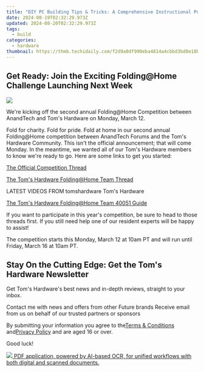```yaml
---
title: "DIY PC Building Tips & Tricks: A Comprehensive Instructional Post"
date: 2024-08-19T02:32:29.973Z
updated: 2024-08-20T02:32:29.973Z
tags:
  - build
categories:
  - hardware
thumbnail: https://thmb.techidaily.com/f2d9a0df990eba4814a4cbbd3bd0e18b69c14ac68946c8a64a7d7c631b9a2a8c.jpg
---
```


## Get Ready: Join the Exciting Folding@Home Challenge Launching Next Week

![](https://cdn.mos.cms.futurecdn.net/WkgTfwvBqW8gkeh8XtmvBJ-320-80.png)

 We're kicking off the second annual Folding@Home Competition between AnandTech and Tom's Hardware on Monday, March 12.

 Fold for charity. Fold for pride. Fold at home in our second annual Folding@Home competition between AnandTech Forums and the Tom's Hardware Community. This isn't the official announcement; that will come Monday. In the meantime, we wanted all of our Tom's Hardware members to know we're ready to go. Here are some links to get you started:

[The Official Competition Thread](https://forums.tomshardware.com/threads/team-anandtech-vs-tom%E2%80%99s-hardware-folding-home-race-round-2.3254532/)

[The Tom's Hardware Folding@Home Team Thread](https://forums.tomshardware.com/threads/the-toms-hardware-f-h-team-thread-team-40051.2850209/)

 LATEST VIDEOS FROM tomshardware Tom's Hardware

[The Tom's Hardware Folding@Home Team 40051 Guide](https://forums.tomshardware.com/threads/toms-hardware-folding-home-team-40051-guide.92271)

 If you want to participate in this year's competition, be sure to head to those threads first. If you still need help one of our resident experts will be happy to assist!

 The competition starts this Monday, March 12 at 10am PT and will run until Friday, March 16 at 10am PT.

## Stay On the Cutting Edge: Get the Tom's Hardware Newsletter

 Get Tom's Hardware's best news and in-depth reviews, straight to your inbox.

 Contact me with news and offers from other Future brands  Receive email from us on behalf of our trusted partners or sponsors

 By submitting your information you agree to the[Terms & Conditions](https://futureplc.com/terms-conditions/) and[Privacy Policy](https://futureplc.com/privacy-policy/) and are aged 16 or over.

Good luck!


<ins class="adsbygoogle"
     style="display:block"
     data-ad-format="autorelaxed"
     data-ad-client="ca-pub-7571918770474297"
     data-ad-slot="1223367746"></ins>



<ins class="adsbygoogle"
     style="display:block"
     data-ad-client="ca-pub-7571918770474297"
     data-ad-slot="8358498916"
     data-ad-format="auto"
     data-full-width-responsive="true"></ins>



<!-- affiliate ads begin -->
<a href="https://checkout.abbyy.com/order/checkout.php?PRODS=39254762&QTY=1&AFFILIATE=108875&CART=1"> <img src="https://secure.avangate.com/images/merchant/0e5fb5c76fca16adbee503c9aff393cd/products/11_FR-Badges-NEW-FR-Standard-16-WIN-200.png" border="0"> PDF application, powered by AI-based OCR, for unified workflows with both digital and scanned documents. </a>
<!-- affiliate ads end -->